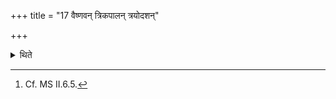 +++
title = "17 वैष्णवन् त्रिकपालन् त्रयोदशन्"

+++

<details><summary>थिते</summary>

17. (As) the thirteenth (offering)[^1] (he should offer sacrificial bread) on three potsherds to Viṣṇu in the house of a carpenter and a chariot-maker.  

[^1]: Cf. MS II.6.5.  
</details>
